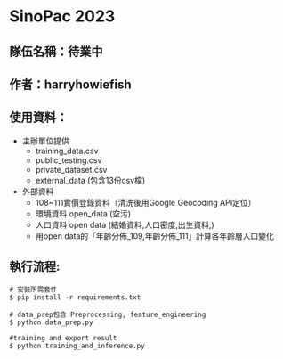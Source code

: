# SinoPac 2023

## 隊伍名稱：待業中

## 作者：harryhowiefish

## 使用資料：
- 主辦單位提供
    - training_data.csv
    - public_testing.csv
    - private_dataset.csv
    - external_data (包含13份csv檔)
- 外部資料
    - 108~111實價登錄資料（清洗後用Google Geocoding API定位）
    - 環境資料 open_data (空污)
    - 人口資料 open data (結婚資料,人口密度,出生資料,)
    - 用open data的「年齡分佈_109,年齡分佈_111」計算各年齡層人口變化


## 執行流程:
```
# 安裝所需套件
$ pip install -r requirements.txt 

# data_prep包含 Preprocessing, feature_engineering
$ python data_prep.py

#training and export result
$ python training_and_inference.py


```
